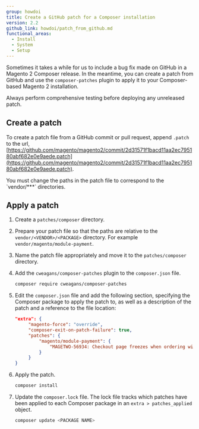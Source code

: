 ```yaml
---
group: howdoi
title: Create a GitHub patch for a Composer installation
version: 2.2
github_link: howdoi/patch_from_github.md
functional_areas:
  - Install
  - System
  - Setup
---
```


Sometimes it takes a while for us to include a bug fix made on GitHub in a Magento 2 Composer release. In the meantime, you can create a patch from GitHub and use the `composer-patches` plugin to apply it to your Composer-based Magento 2 installation.

<div class="bs-callout bs-callout-warning" markdown="1">
Always perform comprehensive testing before deploying any unreleased patch.
</div>

## Create a patch

To create a patch file from a GitHub commit or pull request, append `.patch` to the url, [https://github.com/magento/magento2/commit/2d31571f1bacd11aa2ec795180abf682e0e9aede.patch](https://github.com/magento/magento2/commit/2d31571f1bacd11aa2ec795180abf682e0e9aede.patch).

<div class="bs-callout bs-callout-info" markdown="1">
You must change the paths in the patch file to correspond to the `vendor/***` directories.
</div>

## Apply a patch

1. Create a `patches/composer` directory.
1. Prepare your patch file so that the paths are relative to the `vendor/<VENDOR>/<PACKAGE>` directory. For example `vendor/magento/module-payment`.
1. Name the patch file appropriately and move it to the `patches/composer` directory.
2. Add the `cweagans/composer-patches` plugin to the `composer.json` file.

   ```bash
   composer require cweagans/composer-patches
   ```

1. Edit the `composer.json` file and add the following section, specifying the Composer package to apply the patch to, as well as a description of the patch and a reference to the file location:

   ```json
   "extra": {
        "magento-force": "override",
        "composer-exit-on-patch-failure": true,
        "patches": {
            "magento/module-payment": {
                "MAGETWO-56934: Checkout page freezes when ordering with Authorize.net with invalid credit card": "patches/composer/github-issue-6474.patch"
            }
        }
   }
   ```

2. Apply the patch.

   ```bash
   composer install
   ```

1. Update the `composer.lock` file. The lock file tracks which patches have been applied to each Composer package in an `extra > patches_applied` object.

   ```bash
   composer update <PACKAGE NAME>
   ```